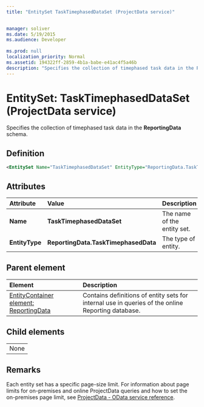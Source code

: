 ```yaml
---
title: "EntitySet TaskTimephasedDataSet (ProjectData service)"

 
manager: soliver
ms.date: 5/19/2015
ms.audience: Developer
 
ms.prod: null
localization_priority: Normal
ms.assetid: 194322ff-2859-4b1a-babe-e41ac4f5a46b
description: "Specifies the collection of timephased task data in the ReportingData schema."
---
```


# EntitySet: TaskTimephasedDataSet (ProjectData service)

Specifies the collection of timephased task data in the **ReportingData** schema. 
  
## Definition

```XML
<EntitySet Name="TaskTimephasedDataSet" EntityType="ReportingData.TaskTimephasedData" />

```

## Attributes

|**Attribute**|**Value**|**Description**|
|:-----|:-----|:-----|
|**Name** <br/> |**TaskTimephasedDataSet** <br/> |The name of the entity set.  <br/> |
|**EntityType** <br/> |**ReportingData.TaskTimephasedData** <br/> |The type of entity.  <br/> |
   
## Parent element

|**Element**|**Description**|
|:-----|:-----|
|[EntityContainer element: ReportingData](entitycontainer-reportingdata-projectdata-service.md) <br/> |Contains definitions of entity sets for internal use in queries of the online Reporting database.  <br/> |
   
## Child elements

||
|:-----|
|None |
   
## Remarks

Each entity set has a specific page-size limit. For information about page limits for on-premises and online ProjectData queries and how to set the on-premises page limit, see [ProjectData - OData service reference](projectdataproject-odata-service-reference.md).
  

